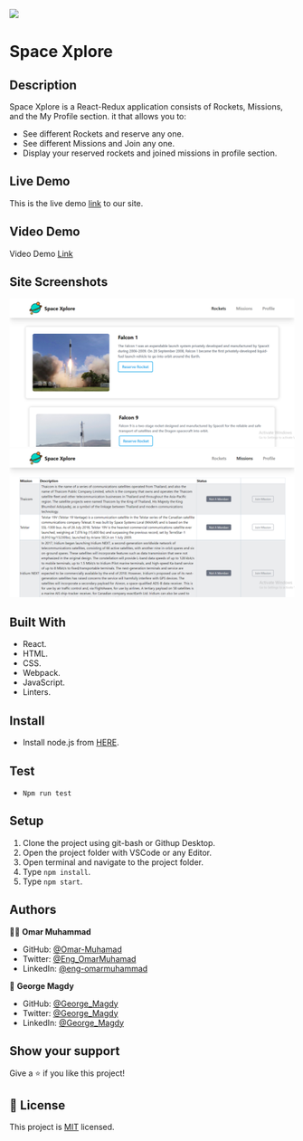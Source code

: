 ![](https://img.shields.io/badge/Microverse-blueviolet)
# Space Xplore
## Description
Space Xplore is a React-Redux application consists of Rockets, Missions, and the My Profile section. it that allows you to:

- See different Rockets and reserve any one.
- See different Missions and Join any one.
- Display your reserved rockets and joined missions in profile section.


## Live Demo

This is the live demo [link](https://space-xplore.netlify.app/) to our site.

## Video Demo

Video Demo [Link](https://drive.google.com/file/d/1MFIgsDCAyO6s45lenErA36nYgRwH3bFy/view?usp=sharing)

## Site Screenshots

![screenshot](./Screenshot-1.png)
![screenshot](./Screenshot-2.png)


## Built With

- React.
- HTML.
- CSS.
- Webpack.
- JavaScript.
- Linters.

## Install

- Install node.js from [HERE](https://nodejs.org/en/).

## Test

- `Npm run test`
  
## Setup

1. Clone the project using git-bash or Githup Desktop.
2. Open the project folder with VSCode or any Editor.
3. Open terminal and navigate to the project folder.
4. Type `npm install`.
5. Type `npm start`.

## Authors

👨‍💻 **Omar Muhammad**

- GitHub: [@Omar-Muhamad](https://github.com/Omar-Muhamad)
- Twitter: [@Eng_OmarMuhamad](https://twitter.com/Eng_OmarMuhamad)
- LinkedIn: [@eng-omarmuhammad](https://www.linkedin.com/in/eng-omarmuhammad/)

👤 **George Magdy**

- GitHub: [@George_Magdy](https://github.com/gemmen29)
- Twitter: [@George_Magdy](https://twitter.com/georgtriple1)
- LinkedIn: [@George_Magdy](https://www.linkedin.com/in/george-magdy-840/)


## Show your support

Give a ⭐️ if you like this project!
## 📝 License

This project is [MIT](./MIT.md) licensed.
